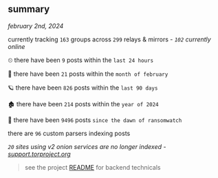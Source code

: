 
## summary
_february 2nd, 2024_

currently tracking `163` groups across `299` relays & mirrors - _`102` currently online_

⏲ there have been `9` posts within the `last 24 hours`

🦈 there have been `21` posts within the `month of february`

🪐 there have been `826` posts within the `last 90 days`

🏚 there have been `214` posts within the `year of 2024`

🦕 there have been `9496` posts `since the dawn of ransomwatch`

there are `96` custom parsers indexing posts

_`20` sites using v2 onion services are no longer indexed - [support.torproject.org](https://support.torproject.org/onionservices/v2-deprecation/)_

> see the project [README](https://github.com/joshhighet/ransomwatch#ransomwatch--) for backend technicals
